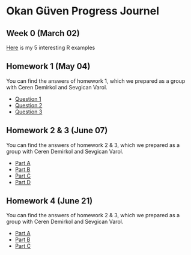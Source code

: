 ﻿# Okan Güven Progress Journel

## Week 0 (March 02)

[Here](files/Example_Homework_0.html) is my 5 interesting R examples

## Homework 1 (May 04)
You can find the answers of homework 1, which we prepared as a group with Ceren Demirkol and Sevgican Varol.

* [Question 1](files/H1Q1.html)
* [Question 2](files/H1Q2.html)
* [Question 3](files/H1Q3.html)

## Homework 2 & 3 (June 07)
You can find the answers of homework 2 & 3, which we prepared as a group with Ceren Demirkol and Sevgican Varol.

* [Part A](files/H23Pa.html)
* [Part B](files/H23Pb.html)
* [Part C](files/H23Pc.html)
* [Part D](files/H23Pd.html)

## Homework 4 (June 21)
You can find the answers of homework 2 & 3, which we prepared as a group with Ceren Demirkol and Sevgican Varol.

* [Part A](files/HW4a.html)
* [Part B](files/HW4b.html)
* [Part C](files/HW4c.html)
